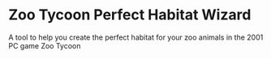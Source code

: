 # Zoo Tycoon Perfect Habitat Wizard
  A tool to help you create the perfect habitat for your zoo animals in the 2001 PC game Zoo Tycoon
